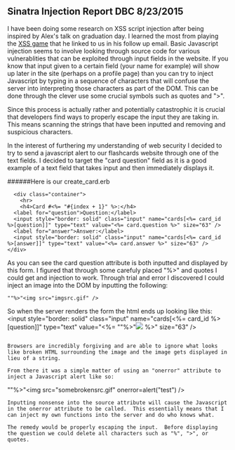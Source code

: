 ## Sinatra Injection Report DBC 8/23/2015

I have been doing some research on XSS script injection after being inspired by Alex's talk on graduation day.  I learned the most from playing the [XSS game](http://xss-game.appspot.com/) that he linked to us in his follow up email.  Basic Javascript injection seems to involve looking through source code for various vulnerablities that can be exploited through input fields in the website.  If you know that input given to a certain field (your name for example) will show up later in the site (perhaps on a profile page) than you can try to inject Javascript by typing in a sequence of characters that will confuse the server into interpreting those characters as part of the DOM.  This can be done through the clever use some crucial symbols such as quotes and ">". 

Since this process is actually rather and potentially catastrophic it is crucial that developers find ways to properly escape the input they are taking in.  This means scanning the strings that have been inputted and removing and suspicious characters.

In the interest of furthering my understanding of web security I decided to try to send a javascript alert to our flashcards website through one of the text fields.  I decided to target the "card question" field as it is a good example of a text field that takes input and then immediately displays it.  


######Here is our create_card.erb

```
  <div class="container">
  	<hr>
  	<h4>Card #<%= "#{index + 1}" %>:</h4>
  <label for="question">Question:</label>
  <input style="border: solid" class="input" name="cards[<%= card_id %>[question]]" type="text" value="<%= card.question %>" size="63" />
  <label for="answer">Answer:</label>
  <input style="border: solid" class="input" name="cards[<%= card_id %>[answer]]" type="text" value="<%= card.answer %>" size="63" />
</div>

```

As you can see the card question attribute is both inputted and displayed by this form.  I figured that through some carefuly placed "%>" and quotes I could get and injection to work.  Through trial and error I discovered I could inject an image into the DOM by inputting the following:

```
""%>"<img src="imgsrc.gif" />
```

So when the server renders the form the html ends up looking like this:
 <input style="border: solid" class="input" name="cards[<%= card_id %>[question]]" type="text" value="<%= ""%>"<img src="imgsrc.gif" /> %>" size="63" />
```

Browsers are incredibly forgiving and are able to ignore what looks like broken HTML surrounding the image and the image gets displayed in lieu of a string.

From there it was a simple matter of using an "onerror" attribute to inject a Javascript alert like so:

```
""%>"<img src="somebrokensrc.gif" onerror=alert("test") />
```
Inputting nonsense into the source attribute will cause the Javascript in the onerror attribute to be called.  This essentially means that I can inject my own functions into the server and do who knows what.

The remedy would be properly escaping the input.  Before displaying the question we could delete all characters such as "%", ">", or quotes.